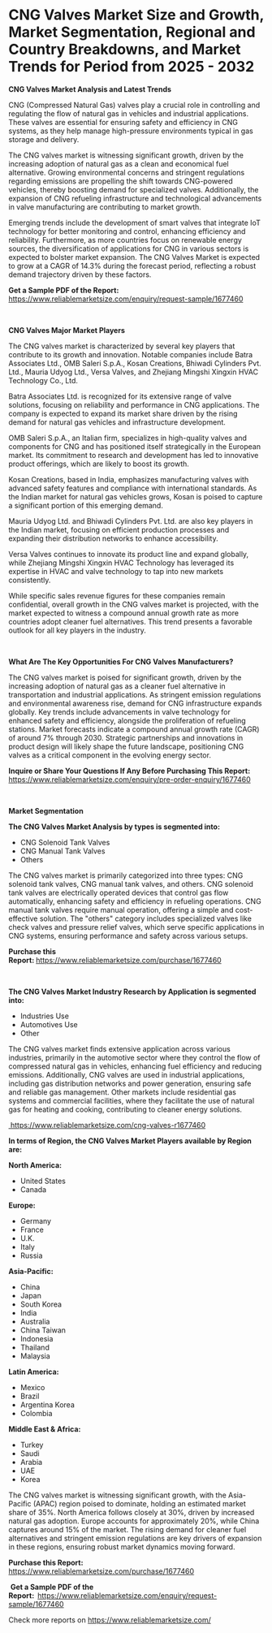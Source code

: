 <p><h1>CNG Valves Market Size and Growth, Market Segmentation, Regional and Country Breakdowns, and Market Trends for Period from 2025 -  2032</h1></p><p><strong>CNG Valves Market Analysis and Latest Trends</strong></p>
<p><p>CNG (Compressed Natural Gas) valves play a crucial role in controlling and regulating the flow of natural gas in vehicles and industrial applications. These valves are essential for ensuring safety and efficiency in CNG systems, as they help manage high-pressure environments typical in gas storage and delivery. </p><p>The CNG valves market is witnessing significant growth, driven by the increasing adoption of natural gas as a clean and economical fuel alternative. Growing environmental concerns and stringent regulations regarding emissions are propelling the shift towards CNG-powered vehicles, thereby boosting demand for specialized valves. Additionally, the expansion of CNG refueling infrastructure and technological advancements in valve manufacturing are contributing to market growth.</p><p>Emerging trends include the development of smart valves that integrate IoT technology for better monitoring and control, enhancing efficiency and reliability. Furthermore, as more countries focus on renewable energy sources, the diversification of applications for CNG in various sectors is expected to bolster market expansion. The CNG Valves Market is expected to grow at a CAGR of 14.3% during the forecast period, reflecting a robust demand trajectory driven by these factors.</p></p>
<p><strong>Get a Sample PDF of the Report:&nbsp;</strong> <a href="https://www.reliablemarketsize.com/enquiry/request-sample/1677460?utm_campaign=2564&utm_medium=2&utm_source=Github&utm_content=ia&utm_term=22022025&utm_id=cng-valves">https://www.reliablemarketsize.com/enquiry/request-sample/1677460</a></p>
<p>&nbsp;</p>
<p><strong>CNG Valves Major Market Players</strong></p>
<p><p>The CNG valves market is characterized by several key players that contribute to its growth and innovation. Notable companies include Batra Associates Ltd., OMB Saleri S.p.A., Kosan Creations, Bhiwadi Cylinders Pvt. Ltd., Mauria Udyog Ltd., Versa Valves, and Zhejiang Mingshi Xingxin HVAC Technology Co., Ltd. </p><p>Batra Associates Ltd. is recognized for its extensive range of valve solutions, focusing on reliability and performance in CNG applications. The company is expected to expand its market share driven by the rising demand for natural gas vehicles and infrastructure development.</p><p>OMB Saleri S.p.A., an Italian firm, specializes in high-quality valves and components for CNG and has positioned itself strategically in the European market. Its commitment to research and development has led to innovative product offerings, which are likely to boost its growth.</p><p>Kosan Creations, based in India, emphasizes manufacturing valves with advanced safety features and compliance with international standards. As the Indian market for natural gas vehicles grows, Kosan is poised to capture a significant portion of this emerging demand.</p><p>Mauria Udyog Ltd. and Bhiwadi Cylinders Pvt. Ltd. are also key players in the Indian market, focusing on efficient production processes and expanding their distribution networks to enhance accessibility.</p><p>Versa Valves continues to innovate its product line and expand globally, while Zhejiang Mingshi Xingxin HVAC Technology has leveraged its expertise in HVAC and valve technology to tap into new markets consistently.</p><p>While specific sales revenue figures for these companies remain confidential, overall growth in the CNG valves market is projected, with the market expected to witness a compound annual growth rate as more countries adopt cleaner fuel alternatives. This trend presents a favorable outlook for all key players in the industry.</p></p>
<p>&nbsp;</p>
<p><strong>What Are The Key Opportunities For CNG Valves Manufacturers?</strong></p>
<p><p>The CNG valves market is poised for significant growth, driven by the increasing adoption of natural gas as a cleaner fuel alternative in transportation and industrial applications. As stringent emission regulations and environmental awareness rise, demand for CNG infrastructure expands globally. Key trends include advancements in valve technology for enhanced safety and efficiency, alongside the proliferation of refueling stations. Market forecasts indicate a compound annual growth rate (CAGR) of around 7% through 2030. Strategic partnerships and innovations in product design will likely shape the future landscape, positioning CNG valves as a critical component in the evolving energy sector.</p></p>
<p><strong>Inquire or Share Your Questions If Any Before Purchasing This Report:</strong> <a href="https://www.reliablemarketsize.com/enquiry/pre-order-enquiry/1677460?utm_campaign=2564&utm_medium=2&utm_source=Github&utm_content=ia&utm_term=22022025&utm_id=cng-valves">https://www.reliablemarketsize.com/enquiry/pre-order-enquiry/1677460</a></p>
<p>&nbsp;</p>
<p><strong>Market Segmentation</strong></p>
<p><strong>The CNG Valves Market Analysis by types is segmented into:</strong></p>
<p><ul><li>CNG Solenoid Tank Valves</li><li>CNG Manual Tank Valves</li><li>Others</li></ul></p>
<p><p>The CNG valves market is primarily categorized into three types: CNG solenoid tank valves, CNG manual tank valves, and others. CNG solenoid tank valves are electrically operated devices that control gas flow automatically, enhancing safety and efficiency in refueling operations. CNG manual tank valves require manual operation, offering a simple and cost-effective solution. The "others" category includes specialized valves like check valves and pressure relief valves, which serve specific applications in CNG systems, ensuring performance and safety across various setups.</p></p>
<p><strong>Purchase this Report:&nbsp;</strong><a href="https://www.reliablemarketsize.com/purchase/1677460?utm_campaign=2564&utm_medium=2&utm_source=Github&utm_content=ia&utm_term=22022025&utm_id=cng-valves">https://www.reliablemarketsize.com/purchase/1677460</a></p>
<p>&nbsp;</p>
<p><strong>The CNG Valves Market Industry Research by Application is segmented into:</strong></p>
<p><ul><li>Industries Use</li><li>Automotives Use</li><li>Other</li></ul></p>
<p><p>The CNG valves market finds extensive application across various industries, primarily in the automotive sector where they control the flow of compressed natural gas in vehicles, enhancing fuel efficiency and reducing emissions. Additionally, CNG valves are used in industrial applications, including gas distribution networks and power generation, ensuring safe and reliable gas management. Other markets include residential gas systems and commercial facilities, where they facilitate the use of natural gas for heating and cooking, contributing to cleaner energy solutions.</p></p>
<p><a href="https://www.reliablemarketsize.com/cng-valves-r1677460?utm_campaign=2564&utm_medium=2&utm_source=Github&utm_content=ia&utm_term=22022025&utm_id=cng-valves">&nbsp;https://www.reliablemarketsize.com/cng-valves-r1677460</a></p>
<p><strong>In terms of Region, the CNG Valves Market Players available by Region are:</strong></p>
<p>
    <p> <strong> North America: </strong>
        <ul>
            <li>United States</li>
            <li>Canada</li>
        </ul>
        </p> 
    <p> <strong> Europe: </strong>
        <ul>
            <li>Germany</li>
            <li>France</li>
            <li>U.K.</li>
            <li>Italy</li>
            <li>Russia</li>
        </ul>
        </p> 
    <p> <strong> Asia-Pacific: </strong>
        <ul>
            <li>China</li>
            <li>Japan</li>
            <li>South Korea</li>
            <li>India</li>
            <li>Australia</li>
            <li>China Taiwan</li>
            <li>Indonesia</li>
            <li>Thailand</li>
            <li>Malaysia</li>
        </ul>
        </p> 
    <p> <strong> Latin America: </strong>
        <ul>
            <li>Mexico</li>
            <li>Brazil</li>
            <li>Argentina Korea</li>
            <li>Colombia</li>
        </ul>
        </p> 
    <p> <strong> Middle East & Africa: </strong>
        <ul>
            <li>Turkey</li>
            <li>Saudi</li>
            <li>Arabia</li>
            <li>UAE</li>
            <li>Korea</li>
        </ul>
    </p>
    </p>
<p><p>The CNG valves market is witnessing significant growth, with the Asia-Pacific (APAC) region poised to dominate, holding an estimated market share of 35%. North America follows closely at 30%, driven by increased natural gas adoption. Europe accounts for approximately 20%, while China captures around 15% of the market. The rising demand for cleaner fuel alternatives and stringent emission regulations are key drivers of expansion in these regions, ensuring robust market dynamics moving forward.</p></p>
<p><strong>Purchase this Report: </strong><a href="https://www.reliablemarketsize.com/purchase/1677460?utm_campaign=2564&utm_medium=2&utm_source=Github&utm_content=ia&utm_term=22022025&utm_id=cng-valves">https://www.reliablemarketsize.com/purchase/1677460</a></p>
<p>&nbsp;<strong>Get a Sample PDF of the Report:&nbsp;&nbsp;</strong><a href="https://www.reliablemarketsize.com/enquiry/request-sample/1677460?utm_campaign=2564&utm_medium=2&utm_source=Github&utm_content=ia&utm_term=22022025&utm_id=cng-valves">https://www.reliablemarketsize.com/enquiry/request-sample/1677460</a></p>
<p><strong></strong></p>
<p>Check more reports on <a href="https://www.reliablemarketsize.com/?utm_campaign=2564&utm_medium=2&utm_source=Github&utm_content=ia&utm_term=22022025&utm_id=cng-valves">https://www.reliablemarketsize.com/</a></p>